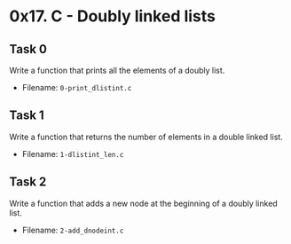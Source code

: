 # 0x17. C - Doubly linked lists
## Task 0
Write a function that prints all the elements of a doubly list.
- Filename: `0-print_dlistint.c`
## Task 1
Write a function that returns the number of elements in a double linked list.
- Filename: `1-dlistint_len.c`
## Task 2
Write a function that adds a new node at the beginning of a doubly linked list.
- Filename: `2-add_dnodeint.c`
